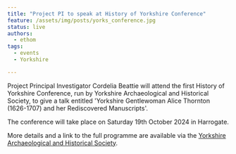 ```yaml
---
title: "Project PI to speak at History of Yorkshire Conference"
feature: /assets/img/posts/yorks_conference.jpg
status: live
authors:
  - ethom
tags:
  - events
  - Yorkshire

---
```

Project Principal Investigator Cordelia Beattie will attend the first History of Yorkshire Conference, run by Yorkshire Archaeological and Historical Society, to give a talk entitled 'Yorkshire Gentlewoman Alice Thornton (1626-1707) and her Rediscovered Manuscripts'.

The conference will take place on Saturday 19th October 2024 in Harrogate. 

More details and a link to the full programme are available via the [Yorkshire Archaeological and Historical Society](https://www.yas.org.uk/Meetings/History-of-Yorkshire-Conference?fbclid=IwY2xjawE-nKdleHRuA2FlbQIxMAABHYEoeOrQpR1s0zYn2PeORs6jmXKA7E4wqg_D6AlUmA3KOu2BmuEZ_QvmoA_aem_IJogwbvhMunl-BxtdO24xA).



